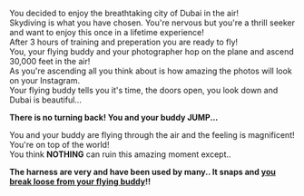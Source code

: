 You decided to enjoy the breathtaking city of Dubai in the air!  
Skydiving is what you have chosen. You're nervous but you're a thrill seeker and want to enjoy this once in a lifetime experience!  
After 3 hours of training and preperation you are ready to fly!  
You, your flying buddy and your photographer hop on the plane and ascend 30,000 feet in the air!  
As you're ascending all you think about is how amazing the photos will look on your Instagram.  
Your flying buddy tells you it's time, the doors open, you look down and Dubai is beautiful...

**There is no turning back! You and your buddy JUMP...**

You and your buddy are flying through the air and the feeling is magnificent! You're on top of the world!  
You think **NOTHING** can ruin this amazing moment except..

**The harness are very and have been used by many.. It snaps and [you break loose from your flying buddy](endings/fall.md)!!**
